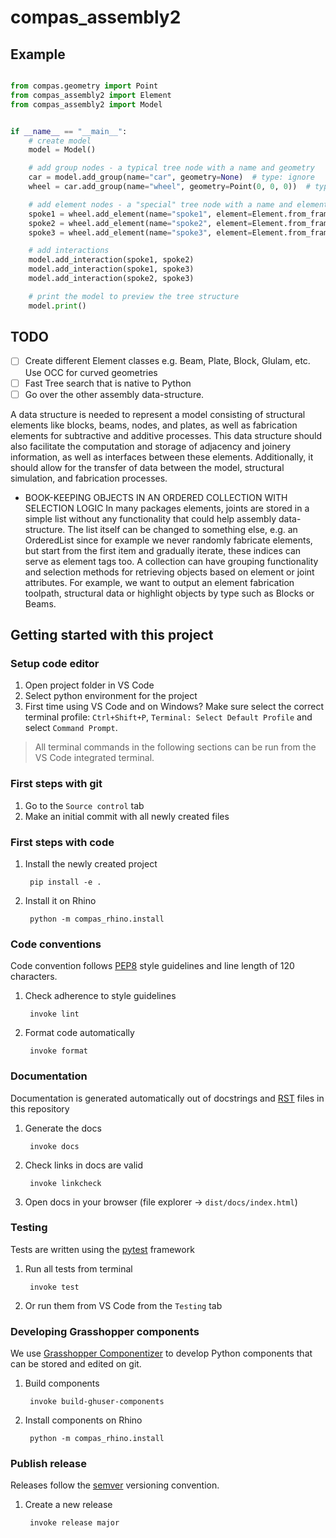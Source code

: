 # compas_assembly2

## Example



```python

from compas.geometry import Point
from compas_assembly2 import Element
from compas_assembly2 import Model


if __name__ == "__main__":
    # create model
    model = Model()

    # add group nodes - a typical tree node with a name and geometry
    car = model.add_group(name="car", geometry=None)  # type: ignore
    wheel = car.add_group(name="wheel", geometry=Point(0, 0, 0))  # type: ignore

    # add element nodes - a "special" tree node with a name and element
    spoke1 = wheel.add_element(name="spoke1", element=Element.from_frame(1, 10, 1))  # type: ignore
    spoke2 = wheel.add_element(name="spoke2", element=Element.from_frame(5, 10, 1))  # type: ignore
    spoke3 = wheel.add_element(name="spoke3", element=Element.from_frame(10, 10, 1))  # type: ignore

    # add interactions
    model.add_interaction(spoke1, spoke2)
    model.add_interaction(spoke1, spoke3)
    model.add_interaction(spoke2, spoke3)

    # print the model to preview the tree structure
    model.print()

```

## TODO

- [ ] Create different Element classes e.g. Beam, Plate, Block, Glulam, etc. Use OCC for curved geometries
- [ ] Fast Tree search that is native to Python
- [ ] Go over the other assembly data-structure.

A data structure is needed to represent a model consisting of structural elements like blocks, beams, nodes, and plates, as well as fabrication elements for subtractive and additive processes. This data structure should also facilitate the computation and storage of adjacency and joinery information, as well as interfaces between these elements. Additionally, it should allow for the transfer of data between the model, structural simulation, and fabrication processes.

* BOOK-KEEPING OBJECTS IN AN ORDERED COLLECTION WITH SELECTION LOGIC In many packages elements, joints are stored in a simple list without any functionality that could help assembly data-structure. The list itself can be changed to something else, e.g. an OrderedList since for example we never randomly fabricate elements, but start from the first item and gradually iterate, these indices can serve as element tags too. A collection can have grouping functionality and selection methods for retrieving objects based on element or joint attributes. For example, we want to output an element fabrication toolpath, structural data or highlight objects by type such as Blocks or Beams.

## Getting started with this project

### Setup code editor

1. Open project folder in VS Code
2. Select python environment for the project
3. First time using VS Code and on Windows? Make sure select the correct terminal profile: `Ctrl+Shift+P`, `Terminal: Select Default Profile` and select `Command Prompt`.

> All terminal commands in the following sections can be run from the VS Code integrated terminal. 


### First steps with git

1. Go to the `Source control` tab
2. Make an initial commit with all newly created files


### First steps with code

1. Install the newly created project 

        pip install -e .

2. Install it on Rhino

        python -m compas_rhino.install


### Code conventions

Code convention follows [PEP8](https://pep8.org/) style guidelines and line length of 120 characters.

1. Check adherence to style guidelines

        invoke lint

2. Format code automatically

        invoke format


### Documentation

Documentation is generated automatically out of docstrings and [RST](https://www.sphinx-doc.org/en/master/usage/restructuredtext/basics.html) files in this repository

1. Generate the docs

        invoke docs

2. Check links in docs are valid

        invoke linkcheck

3. Open docs in your browser (file explorer -> `dist/docs/index.html`)


### Testing

Tests are written using the [pytest](https://docs.pytest.org/) framework

1. Run all tests from terminal

        invoke test

2. Or run them from VS Code from the `Testing` tab


### Developing Grasshopper components

We use [Grasshopper Componentizer](https://github.com/compas-dev/compas-actions.ghpython_components) to develop Python components that can be stored and edited on git.

1. Build components

        invoke build-ghuser-components

2. Install components on Rhino

        python -m compas_rhino.install


### Publish release

Releases follow the [semver](https://semver.org/spec/v2.0.0.html) versioning convention.

1. Create a new release

        invoke release major
